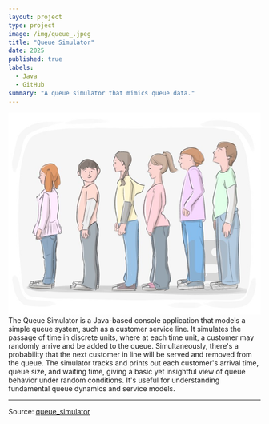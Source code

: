 ```yaml
---
layout: project
type: project
image: /img/queue_.jpeg
title: "Queue Simulator"
date: 2025
published: true
labels:
  - Java
  - GitHub
summary: "A queue simulator that mimics queue data."
---
```


<img class="img-fluid" src="/img/queue_.jpeg">
The Queue Simulator is a Java-based console application that models a simple queue system, such as a customer service line. It simulates the passage of time in discrete units, where at each time unit, a customer may randomly arrive and be added to the queue. Simultaneously, there's a probability that the next customer in line will be served and removed from the queue. The simulator tracks and prints out each customer's arrival time, queue size, and waiting time, giving a basic yet insightful view of queue behavior under random conditions. It's useful for understanding fundamental queue dynamics and service models.

</pre>

<hr>

Source: <a href="https://github.com/noah-demers/queue_simulator"><i class="large github icon "></i>queue_simulator</a>
